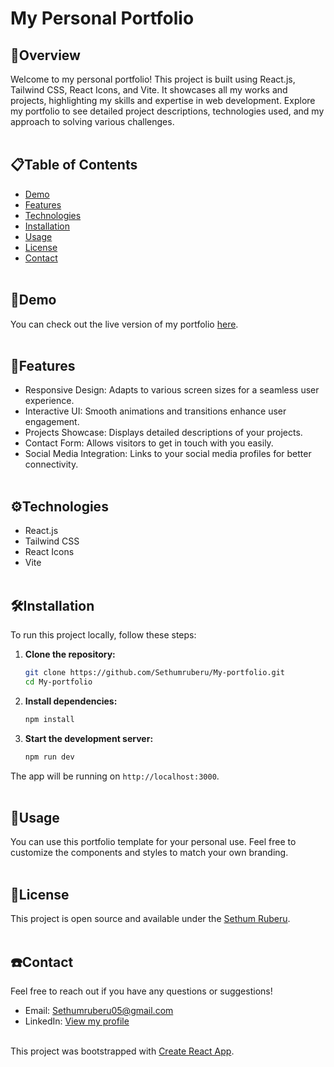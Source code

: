 # My Personal Portfolio</br>


## 🤖Overview
Welcome to my personal portfolio! This project is built using React.js, Tailwind CSS, React Icons, and Vite. It showcases all my works and projects, highlighting my skills and expertise in web development. Explore my portfolio to see detailed project descriptions, technologies used, and my approach to solving various challenges. </br></br>


## 📋Table of Contents

- [Demo](#demo)
- [Features](#features)
- [Technologies](#technologies)
- [Installation](#installation)
- [Usage](#usage)
- [License](#license)
- [Contact](#contact)</br></br>

## 🚀Demo

You can check out the live version of my portfolio [here](https://your-portfolio-link.com).</br></br>

## 🔗Features

- Responsive Design: Adapts to various screen sizes for a seamless user experience.
- Interactive UI: Smooth animations and transitions enhance user engagement.
- Projects Showcase: Displays detailed descriptions of your projects.
- Contact Form: Allows visitors to get in touch with you easily.
- Social Media Integration: Links to your social media profiles for better connectivity. </br></br>

## ⚙️Technologies

- React.js
- Tailwind CSS
- React Icons
- Vite </br></br>
 
## 🛠️Installation

To run this project locally, follow these steps:

1. **Clone the repository:**

    ```sh
    git clone https://github.com/Sethumruberu/My-portfolio.git
    cd My-portfolio
    ```

2. **Install dependencies:**

    ```sh
    npm install
    ```

3. **Start the development server:**

    ```sh
    npm run dev
    ```

The app will be running on `http://localhost:3000`. </br></br>

## 🔗Usage

You can use this portfolio template for your personal use. Feel free to customize the components and styles to match your own branding.</br></br>

## 📌License

This project is open source and available under the [Sethum Ruberu](https://www.linkedin.com/in/sethum-ruberu-90a369293/).</br></br>

## ☎️Contact

Feel free to reach out if you have any questions or suggestions!

- Email: Sethumruberu05@gmail.com
- LinkedIn: [View my profile](https://www.linkedin.com/in/sethum-ruberu-90a369293/)</br></br>

This project was bootstrapped with [Create React App](https://github.com/facebook/create-react-app).


